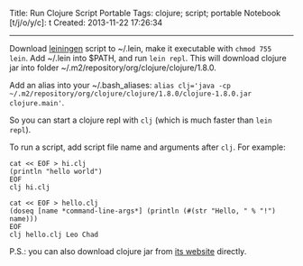 Title: Run Clojure Script Portable
Tags: clojure; script; portable
Notebook [t/j/o/y/c]: t
Created: 2013-11-22 17:26:34

------

Download [leiningen](http://leiningen.org/) script to ~/.lein,
make it executable with `chmod 755 lein`.
Add ~/.lein into $PATH, and run `lein repl`.
This will download clojure jar into folder
~/.m2/repository/org/clojure/clojure/1.8.0.

Add an alias into your ~/.bash_aliases:
`alias clj='java -cp ~/.m2/repository/org/clojure/clojure/1.8.0/clojure-1.8.0.jar clojure.main'`.

So you can start a clojure repl with `clj` (which is much faster than `lein repl`).

To run a script, add script file name and arguments after `clj`.
For example:

```
cat << EOF > hi.clj
(println "hello world")
EOF
clj hi.clj

cat << EOF > hello.clj
(doseq [name *command-line-args*] (println (#(str "Hello, " % "!") name)))
EOF
clj hello.clj Leo Chad
```

P.S.: you can also download clojure jar from [its website](https://clojure.org/)
directly.
